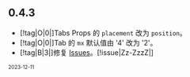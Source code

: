 ## 0.4.3

- [!tag|O|0|]Tabs Props 的 `placement` 改为 `position`。
- [!tag|O|0|]Tab 的 `mx` 默认值由 '4' 改为 '2'。
- [!tag|B|3|]修复 [Issues](https://github.com/any-tdf/stdf/issues/17)。[!issue|Zz-ZzzZ|]

<font size=1>2023-12-11</font>
